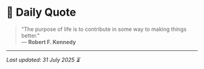 # 📜 Daily Quote

> "The purpose of life is to contribute in some way to making things better."  
> — **Robert F. Kennedy**

---

_Last updated: 31 July 2025 ⏳_

